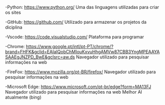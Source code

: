 -Python:
https://www.python.org/
Uma das linguagens utilizadas para criar os sites

-GitHub:
https://github.com/
Utilizado para armazenar os projetos da diciplina

-Vscode:
https://code.visualstudio.com/
Plataforma para programar 

-Chrome:
https://www.google.pt/intl/pt-PT/chrome/?brand=FHFK&gclid=EAIaIQobChMIouKxvuHhgAMVw87CBB3YngMPEAAYASAAEgJNZPD_BwE&gclsrc=aw.ds
Navegador utilizado para pesquisar informações na web

-FireFox:
https://www.mozilla.org/pt-BR/firefox/
Navegador utilizado para pesquisar informações na web

-Microsoft Edge:
https://www.microsoft.com/pt-br/edge?form=MA13FJ
Navegador utilizado para pesquisar informações na web
Melhor AI atualmente (bing)
